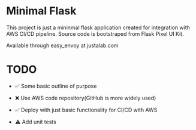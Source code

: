 # Minimal Flask

This project is just a mininmal flask application created for integration with AWS CI/CD pipeline.
Source code is bootstraped from Flask Pixel UI Kit.

Available through easy_envoy at justalab.com



# TODO

- ✅ Some basic outline of purpose

- ❌  Use AWS code repository(GitHub is more widely used)

- ✅   Deploy with just basic functionality for CI/CD with AWS

- ⚠️   Add unit tests


